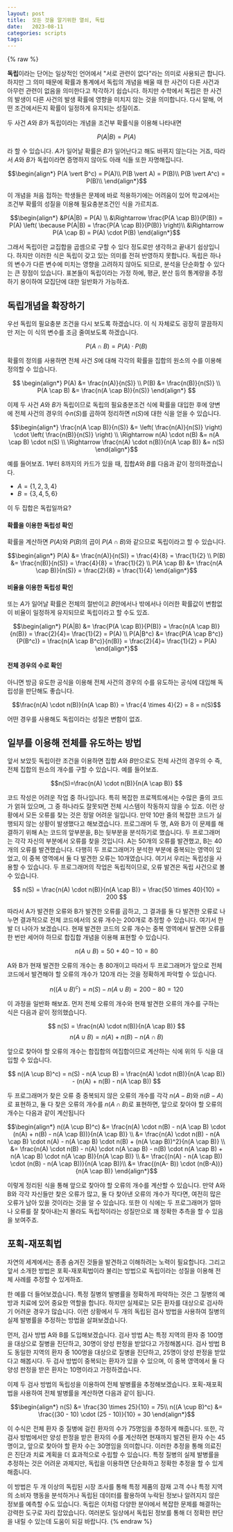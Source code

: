 ```yaml
---
layout: post
title:  모든 것을 알기위한 열쇠, 독립
date:   2023-08-11
categories: scripts
tags:
---
```

{% raw %}

**독립**이라는 단어는 일상적인 언어에서 "서로 관련이 없다"라는 의미로 사용되곤 합니다. 하지만 그 의미 때문에 확률과 통계에서 독립의 개념을 배울 때 한 사건이 다른 사건과 아무런 관련이 없음을 의미한다고 착각하기 쉽습니다. 하지만 수학에서 독립은 한 사건의 발생이 다른 사건의 발생 확률에 영향을 미치지 않는 것을 의미합니다. 다시 말해, 어떤 조건에서든지 확률이 일정하게 유지되는 성질이죠.

두 사건 $A$와 $B$가 독립이라는 개념을 조건부 확률식을 이용해 나타내면

$$ P(A \vert B) = P(A) $$

라 할 수 있습니다. $A$가 일어날 확률은 $B$가 일어난다고 해도 바뀌지 않는다는 거죠, 따라서 $A$와 $B$가 독립이라면 증명하지 않아도 아래 식들 또한 자명해집니다.

$$\begin{align*}
P(A \vert B^c) = P(A)\\
P(B \vert A) = P(B)\\
P(B \vert A^c) = P(B)\\ 
\end{align*}$$

이 개념을 처음 접하는 학생들은 문제에 바로 적용하기에는 어려움이 있어 학교에서는 조건부 확률의 성질을 이용해 필요충분조건인 식을 가르치죠.  

$$\begin{align*}
&P(A|B) = P(A) \\
&\Rightarrow \frac{P(A \cap B)}{P(B)} = P(A) \left( \because P(A|B) = \frac{P(A \cap B)}{P(B)} \right)\\
&\Rightarrow P(A \cap B) = P(A) \cdot P(B) 
\end{align*}$$

그래서 독립이란 교집합을 곱셈으로 구할 수 있다 정도로만 생각하고 끝내기 쉽상입니다. 하지만 이러한 식은 독립이 갖고 있는 의미를 전혀 반영하지 못합니다. 독립은 하나의 변수가 다른 변수에 미치는 영향을 고려하지 않아도 되므로, 분석을 단순화할 수 있다는 큰 장점이 있습니다. 표본들이 독립이라는 가정 하에, 평균, 분산 등의 통계량을 추정하기 용이하여 모집단에 대한 일반화가 가능하죠.

## 독립개념을 확장하기
우선 독립의 필요충분 조건을 다시 보도록 하겠습니다.  이 식 자체로도 굉장히 깔끔하지만 저는 이 식의 변수를 조금 줄여보도록 하겠습니다. 

$$P(A \cap B) = P(A) \cdot P(B)$$ 

확률의 정의를 사용하면 전체 사건 $S$에 대해 각각의 확률을 집합의 원소의 수를 이용해 정의할 수 있습니다.

$$
\begin{align*}
P(A) &= \frac{n(A)}{n(S)} \\
P(B) &= \frac{n(B)}{n(S)} \\
P(A \cap B) &= \frac{n(A \cap B)}{n(S)}
\end{align*}
$$

이제 두 사건 $A$와 $B$가 독립이므로 독립의 필요충분조건 식에 확률을 대입한 후에 양변에 전체 사건의 경우의 수$n(S)$를 곱하여 정리하면 $n(S)$에 대한 식을 얻을 수 있습니다.

$$\begin{align*}
\frac{n(A \cap B)}{n(S)} &= \left( \frac{n(A)}{n(S)} \right) \cdot \left( \frac{n(B)}{n(S)} \right) \\
\Rightarrow n(A) \cdot n(B) &= n(A \cap B) \cdot n(S) \\
\Rightarrow \frac{n(A) \cdot n(B)}{n(A \cap B)} &= n(S)
\end{align*}$$

예를 들어보죠. $1$부터 $8$까지의 카드가 있을 때, 집합$A$와 $B$를 다음과 같이 정의하겠습니다.

- $A=\{ 1,2,3,4\}$
- $B=\{3,4,5,6\}$
  
이 두 집합은 독립일까요? 

#### 확률을 이용한 독립성 확인
확률을 계산하면 $P(A)$와 $P(B)$의 곱이 $P(A \cap B)$와 같으므로 독립이라고 할 수 있습니다.

$$\begin{align*}
P(A) &= \frac{n(A)}{n(S)} = \frac{4}{8} = \frac{1}{2} \\
P(B) &= \frac{n(B)}{n(S)} = \frac{4}{8} = \frac{1}{2} \\
P(A \cap B) &= \frac{n(A \cap B)}{n(S)} = \frac{2}{8} = \frac{1}{4}
\end{align*}$$

#### 비율을 이용한 독립성 확인
또는 $A$가 일어날 확률은 전체의 절반이고 $B$안에서나 밖에서나 이러한 확률값이 변함없이 비율이 일정하게 유지되므로 독립이라고 할 수도 있죠.

$$\begin{align*}
P(A|B) &= \frac{P(A \cap B)}{P(B)} = \frac{n(A \cap B)}{n(B)} = \frac{2}{4}= \frac{1}{2} = P(A) \\
P(A|B^c) &= \frac{P(A \cap B^c)}{P(B^c)} =  \frac{n(A \cap B^c)}{n(B)} = \frac{2}{4}= \frac{1}{2} = P(A)
\end{align*}$$

#### 전체 경우의 수로 확인
아니면 방금 유도한 공식을 이용해 전체 사건의 경우의 수를 유도하는 공식에 대입해 독립성을 판단해도 좋습니다.

$$\frac{n(A) \cdot n(B)}{n(A \cap B)} = \frac{4 \times 4}{2} = 8 = n(S)$$

어떤 경우를 사용해도 독립이라는 성질은 변함이 없죠.


## 일부를 이용해 전체를 유도하는 방법
앞서 보았듯 독립이란 조건을 이용하면 집합 $A$와 $B$만으로도 전체 사건의 경우의 수 즉, 전체 집합의 원소의 개수를 구할 수 있습니다. 예를 들어보죠. 

$$n(S)=\frac{n(A) \cdot n(B)}{n(A \cap B)} $$

코드 작성은 어려운 작업 중 하나입니다. 특히 복잡한 프로젝트에서는 수많은 줄의 코드가 얽혀 있으며, 그 중 하나라도 잘못되면 전체 시스템이 작동하지 않을 수 있죠. 이런 상황에서 모든 오류를 찾는 것은 정말 어려운 일입니다. 만약 $10$만 줄의 복잡한 코드가 실행되지 않는 상황이 발생했다고 해보겠습니다. 프로그래머 두 명, A와 B가 이 문제를 해결하기 위해 A는 코드의 앞부분을, B는 뒷부분을 분석하기로 했습니다. 두 프로그래머는 각각 자신의 부분에서 오류를 찾을 것입니다. A는 $50$개의 오류를 발견했고, B는 $40$개의 오류를 발견했습니다. 다행히 두 프로그래머가 분석한 부분에 중복되는 영역이 있었고, 이 중복 영역에서 둘 다 발견한 오류는 $10$개였습니다. 여기서 우리는 독립성을 사용할 수 있습니다. 두 프로그래머의 작업은 독립적이므로, 오류 발견은 독립 사건으로 볼 수 있습니다.

$$ n(S) = \frac{n(A) \cdot n(B)}{n(A \cap B)} = \frac{50 \times 40}{10} = 200 $$

따라서 A가 발견한 오류와 B가 발견한 오류를 곱하고, 그 결과를 둘 다 발견한 오류로 나누면 결과적으로 전체 코드에서의 오류 개수는 $200$개로 추정할 수 있습니다. 여기서 한 발 더 나아가 보겠습니다. 현재 발견한 코드의 오류 개수는 중복 영역에서 발견한 오류를 한 번만 세어야 하므로 합집합 개념을 이용해 표현할 수 있습니다.

$$ n(A \cup B) = 50 + 40 - 10 = 80 $$

A와 B가 현재 발견한 오류의 개수는 총 $80$개이고 따라서 두 프로그래머가 앞으로 전체 코드에서 발견해야 할 오류의 개수가 $120$개 라는 것을 정확하게 파악할 수 있습니다.

$$ n((A \cup B)^c)=n(S) - n(A \cup B) = 200 - 80 = 120 $$

이 과정을 일반화 해보죠. 먼저 전체 오류의 개수와 현재 발견한 오류의 개수를 구하는 식은 다음과 같이 정의했습니다.

$$ n(S) = \frac{n(A) \cdot n(B)}{n(A \cap B)} $$
$$ n(A \cup B) = n(A) + n(B) - n(A \cap B) $$

앞으로 찾아야 할 오류의 개수는 합집합의 여집합이므로 계산하는 식에 위의 두 식을 대입할 수 있습니다.

$$ n((A \cup B)^c) = n(S) - n(A \cup B) = \frac{n(A) \cdot n(B)}{n(A \cap B)} - (n(A) + n(B) - n(A \cap B)) $$

두 프로그래머가 찾은 오류 중 중복되지 않은 오류의 개수를 각각 $n(A - B)$와 $n(B - A)$로 표현하고, 둘 다 찾은 오류의 개수를 $n(A \cap B)$로 표현하면, 앞으로 찾아야 할 오류의 개수는 다음과 같이 계산됩니다

$$\begin{align*}
n((A \cup B)^c) &= \frac{n(A) \cdot n(B) - n(A \cap B) \cdot (n(A) + n(B) - n(A \cap B))}{n(A \cap B)} \\
&= \frac{n(A) \cdot n(B) - n(A \cap B) \cdot n(A) - n(A \cap B) \cdot n(B) + (n(A \cap B))^2}{n(A \cap B)} \\
&= \frac{n(A) \cdot n(B) - n(A) \cdot n(A \cap B) - n(B) \cdot n(A \cap B) + n(A \cap B) \cdot n(A \cap B)}{n(A \cap B)} \\
&= \frac{(n(A) - n(A \cap B)) \cdot (n(B) - n(A \cap B))}{n(A \cap B)}\\
&= \frac{(n(A- B)) \cdot (n(B-A))}{n(A \cap B)}
\end{align*}$$

이렇게 정리된 식을 통해 앞으로 찾아야 할 오류의 개수를 계산할 수 있습니다. 만약 A와 B와 각각 자신들만 찾은 오류가 많고, 둘 다 찾아낸 오류의 개수가 작다면, 여전히 많은 오류가 남아 있을 것이라는 것을 알 수 있습니다. 또한 이 식에는 두 프로그래머가 얼마나 오류를 잘 찾아내는지 몰라도 독립적이라는 성질만으로 꽤 정확한 추측을 할 수 있음을 보여주죠.

## 포획-재포획법
자연의 세계에서는 종종 숨겨진 것들을 발견하고 이해하려는 노력이 필요합니다. 그리고 앞서 소개한 방법은 포획-재포획법이라 불리는 방법으로 독립이라는 성질을 이용해 전체 사례를 추정할 수 있게하죠. 

한 예를 더 들어보겠습니다. 특정 질병의 발병률을 정확하게 파악하는 것은 그 질병의 예방과 치료에 있어 중요한 역할을 합니다. 하지만 실제로는 모든 환자를 대상으로 검사하기 어려운 경우가 많습니다. 이런 상황에서 두 개의 독립된 검사 방법을 사용하여 질병의 실제 발병률을 추정하는 방법을 살펴보겠습니다.

먼저, 검사 방법 A와 B를 도입해보겠습니다. 검사 방법 A는 특정 지역의 환자 중 $100$명을 대상으로 질병을 진단하고, $30$명이 양성 판정을 받았다고 가정해봅시다. 검사 방법 B도 동일한 지역의 환자 중 $100$명을 대상으로 질병을 진단하고, $25$명이 양성 판정을 받았다고 해봅시다. 두 검사 방법이 중복되는 환자가 있을 수 있으며, 이 중복 영역에서 둘 다 양성 판정을 받은 환자는 $10$명이라고 가정하겠습니다.

이제 두 검사 방법의 독립성을 이용하여 전체 발병률을 추정해보겠습니다. 포획-재포획법을 사용하여 전체 발병률을 계산하면 다음과 같이 됩니다.

$$\begin{align*}
n(S) &= \frac{30 \times 25}{10} = 75\\
n((A \cup B)^c) &= \frac{(30 - 10) \cdot (25 - 10)}{10} = 30
\end{align*}$$

이 수식은 전체 환자 중 질병에 걸린 환자의 수가 $75$명임을 추정하게 해줍니다. 또한, 각 검사 방법에서만 양성 판정을 받은 환자의 수를 계산하면 현재까지 발견된 환자 수는 $45$명이고, 앞으로 찾아야 할 환자 수는 $30$명임을 의미합니다. 이러한 추정을 통해 의료진은 진단과 치료 계획을 더 효과적으로 수립할 수 있습니다. 특정 질병의 실제 발병률을 추정하는 것은 어려운 과제지만, 독립을 이용하면 단순화하고 정확한 추정을 할 수 있게 해줍니다.

이 방법은 두 개 이상의 독립된 시장 조사를 통해 특정 제품의 잠재 고객 수나 특정 지역의 소비자 행동을 분석하거나 독립된 데이터를 활용하여 누락된 정보나 알려지지 않은 정보를 예측할 수도 있습니다. 독립은 이처럼 다양한 분야에서 복잡한 문제를 해결하는 강력한 도구로 자리 잡았습니다. 여러분도 일상에서 독립된 정보를 통해 더 정확한 판단을 내릴 수 있는데 도움이 되길 바랍니다. 
{% endraw %}
